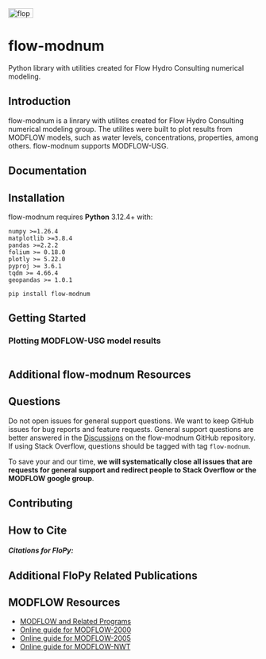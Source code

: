 <img src="https://static.wixstatic.com/media/ac0ca5_db4f67801b0149b1ad0ec345e448de8f~mv2_d_3207_1376_s_2.png/v1/fill/w_261,h_111,al_c,q_85,usm_0.66_1.00_0.01,enc_avif,quality_auto/Color%20logo%20with%20background.png" alt="flopy3" style="width:50;height:20">

# flow-modnum
Python library with utilities created for Flow Hydro Consulting numerical modeling.

Introduction
-----------------------------------------------

flow-modnum is a linrary with utilites created for Flow Hydro Consulting numerical modeling group. The utilites were built to plot results from MODFLOW models, such as water levels, concentrations, properties, among others. flow-modnum supports MODFLOW-USG.


Documentation
-----------------------------------------------


Installation
-----------------------------------------------

flow-modnum requires **Python** 3.12.4+ with:

```
numpy >=1.26.4
matplotlib >=3.8.4
pandas >=2.2.2
folium >= 0.18.0
plotly >= 5.22.0
pyproj >= 3.6.1
tqdm >= 4.66.4
geopandas >= 1.0.1
```

    pip install flow-modnum



Getting Started
-----------------------------------------------

### Plotting MODFLOW-USG model results

```python

```



Additional flow-modnum Resources
------------------------------------------------


Questions
------------------------------------------------
Do not open issues for general support questions.  We want to keep GitHub issues for bug reports and feature requests. General support questions are better answered in the [Discussions](https://github.com/modflowpy/flopy/discussions) on the flow-modnum GitHub repository. If using Stack Overflow, questions should be tagged with tag `flow-modnum`.

To save your and our time, **we will systematically close all issues that are requests for general support and redirect people to Stack Overflow or the MODFLOW google group**.


Contributing
------------------------------------------------



How to Cite
-----------------------------------------------

##### ***Citations for FloPy:***



Additional FloPy Related Publications
-----------------------------------------------



MODFLOW Resources
-----------------------------------------------

+ [MODFLOW and Related Programs](https://water.usgs.gov/ogw/modflow/)
+ [Online guide for MODFLOW-2000](https://water.usgs.gov/nrp/gwsoftware/modflow2000/Guide/)
+ [Online guide for MODFLOW-2005](https://water.usgs.gov/ogw/modflow/MODFLOW-2005-Guide/)
+ [Online guide for MODFLOW-NWT](https://water.usgs.gov/ogw/modflow-nwt/MODFLOW-NWT-Guide/)